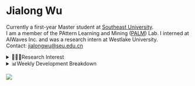 #  Jialong Wu

Currently a first-year Master student at [Southeast University](https://www.seu.edu.cn/english/).<br>
I am a member of the PAttern Learning and Mining ([PALM](http://palm.seu.edu.cn/home.html)) Lab. I interned at AIWaves Inc. and was a research intern at Westlake University.<br>
Contact: jialongwu@seu.edu.cn
<details><summary>👨🏻‍💻Research Interest</summary>
My current research interests primarily encompass three aspects:

- Exploring the **synergies** between large-scale and small-scale models.
- Investigating the <strong>personalization and interactive</strong> abilities of LLMs.
- Utilizing  <strong>causal inference</strong>  to mitigate bias in conventional NLP tasks.

Recent works:
[Constituency Parsing using LLMs](https://arxiv.org/pdf/2310.19462.pdf), [Agents](https://arxiv.org/pdf/2309.07870.pdf)
</details>

<details><summary>📊Weekly Development Breakdown</summary>

<!--START_SECTION:waka-->

```txt
From: 30 December 2023 - To: 06 January 2024

Total Time: 3 hrs 46 mins

Python       2 hrs 26 mins   ████████████████░░░░░░░░░   64.64 %
Other        24 mins         ██▓░░░░░░░░░░░░░░░░░░░░░░   10.92 %
Bash         20 mins         ██▒░░░░░░░░░░░░░░░░░░░░░░   09.10 %
CSV          15 mins         █▓░░░░░░░░░░░░░░░░░░░░░░░   06.98 %
SSH Config   8 mins          █░░░░░░░░░░░░░░░░░░░░░░░░   03.92 %
```

<!--END_SECTION:waka-->

[![wakatime](https://wakatime.com/badge/user/c6720b29-9431-4a60-bc9d-e1fb2b6bd65f.svg)](https://wakatime.com/@c6720b29-9431-4a60-bc9d-e1fb2b6bd65f)
</details>

![](https://komarev.com/ghpvc/?username=callanwu)
